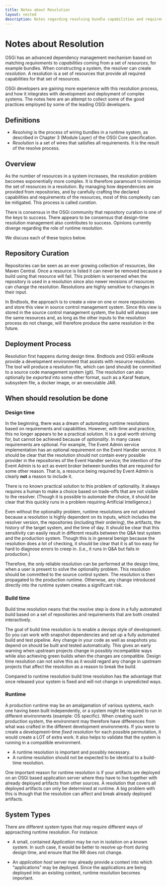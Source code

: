 ```yaml
---
title: Notes about Resolution
layout: nested
description: Notes regarding resolving bundle capabilities and requirements
---
```

# Notes about Resolution

OSGi has an advanced dependency management mechanism based on matching
_requirements_ to _capabilities_ coming from a set of _resources_, for example bundles. When constructing a system, the resolver
can create _resolution_. A resolution is a set of resources that provide all required capabilities for that set of resources.

OSGi developers are gaining more experience with this resolution process,
and how it integrates with development and deployment of complex systems. The notes here are an attempt to collect some of the good practices employed
by some of the leading OSGi developers.

## Definitions

* _Resolving_ is the process of wiring bundles in a runtime system, as described in Chapter 3
(Module Layer) of the OSGi Core specification. 
* _Resolution_ is a set of wires that satisfies all requirements. It is the result of the resolve process.

## Overview

As the number of resources in a system increases, the resolution problem becomes
exponentially more complex. It is therefore paramount to minimize the set of resources in a resolution. 
By managing how dependencies are provided
from repositories, and by carefully crafting the declared capabilities and 
requirements of the resources, most of this complexity can be mitigated. This process is called _curation_.

There is consensus in the OSGi community that repository curation is
one of the keys to success. There appears to be consensus that design-time
resolution management also contributes to success. Opinions currently 
diverge regarding the role of runtime resolution.

We discuss each of these topics below.

## Repository Curation

Repositories can be seen as an ever growing collection of resources, like Maven Central. Once a resource is listed it can never be removed because a build using that resource will fail. This problem is worsened when the repository is used in a resolution since also newer revisions of resources can change the resolution. Resolutions are highly sensitive to changes in their input.

In Bndtools, the approach is to create a _view_ on one or more repositories and store this view in source control management system. Since this view is stored in the source control management system, the build will always see the same resources and, as long as the other inputs to the resolution process do not change, will therefore produce the same resolution in the future.

## Deployment Process

Resolution first happens during design time. Bndtools and OSGi enRoute
provide a development environment that assists with resource resolution.
The tool will produce a resolution file, which can (and should) be
committed to a source code management system (git). The resolution can
also optionally be _exported_ into some other format, such as a
Karaf feature, subsystem file, a docker image, or an executable JAR. 


## When should resolution be done

### Design time

In the beginning, there was a dream of automating runtime resolutions based on requirements and capabilities. However, with time and practice, this no longer appears to be a practical solution. It is a goal worth striving for, but cannot be achieved because of _optionality_. In many cases requirements are optional. For example, The Event Admin service implementation has an optional requirement on the Event Handler service. It should be clear that the resolution should not contain every possible provider in the repositories of the Event Handler service; the intention of the Event Admin is to act as event broker between bundles that are required for some other reason. That is, a resource being required by Event Admin is clearly **not** a reason to include it.

There is no known practical solution to this problem of optionality. It always requires a human to make a choice based on trade-offs that are not visible to the resolver. (Though it is possible to automate the choice, it should be clear that this quickly runs in a problem requiring Artificial Intelligence.)

Even without the optionality problem, runtime resolutions are not advised because a resolution is highly dependent on its inputs, which includes the resolver version, the repositories (including their ordering), the artifacts, the history of the target system, and the time of day. It should be clear that this sensitivity can easily result in different results between the Q&A test system and the production system. Though this is in general benign because the resolution does a lot of checking, it should be clear that it is all too easy for hard to diagnose errors to creep in. (i.e., it runs in Q&A but fails in production.)

Therefore, the only reliable resolution can be performed at the design time, when a user is present to solve the optionality problem. This resolution should be committed to the source control system. The resolution is then propagated to the production runtime. Otherwise, any change introduced directly into the runtime system creates a significant risk.

### Build time

Build time resolution neans that the resolve step is done in a fully automated build based on a set of repositories and requirements that are both created interactively.

The goal of build time resolution is to enable a devops style of development. So you can work with snapshot dependencies and set up a fully automated build and test pipeline. Any change in your code as well as snapshots you depend on should be built  and tested automatically. This gives an early warning when upstream projects change in possibly incompatible ways while also achieving green builds when the changes are compatible. Design time resolution can not solve this as it would regard any change in upstream projects that affect the resolution as a reason to break the build.

Compared to runtime resolution build time resolution has the advantage that once released your system is fixed and will not change in unpredicted ways. 

### Runtime

A production runtime may be an amalgamation of various systems, each
one having been built independently, or a system might be required to run in
different environments (example: OS specific). When creating such
production system, the environment may therefore have differences
from what was crafted in the different development environments. If
you were to create a development-time _fixed resolution_ for each
possible permutation, it would create a LOT of extra work. It also
helps to validate that the system is running in a compatible environment.

* A runtime resolution is important and possibly necessary.
* A runtime resolution should not be expected to be identical to a
build-time resolution.

One important reason for runtime resolution is if your artifacts are deployed on an OSGi based application server where
they have to live together with already deployed artifacts from other sources. A resolution that covers all deployed artifacts can only be determined at runtime. A big problem with this is though that the resolution can affect and break already deployed artifacts.

## System Types

There are different system types that may require different ways
of approaching runtime resolution. For instance:

 * A small, contained _Application_ may be run in isolation on 
    a known system. In such case, it would be better to resolve
    up-front during design time, and ensure that the RR does not
    change.

 * An _application host_ server may already provide a context into
    which "applications" may be deployed. Since the applications are
    being deployed into an existing context, runtime resolution becomes important.


